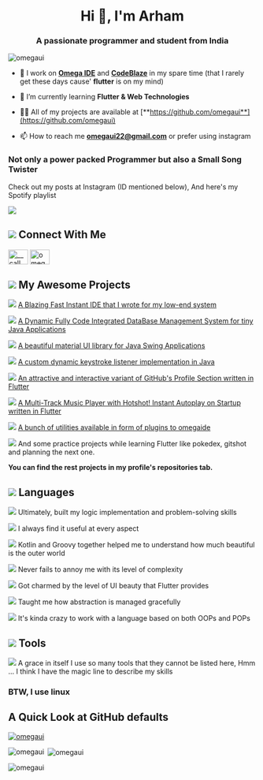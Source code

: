 <h1 align="center">Hi 👋, I'm Arham</h1>
<h3 align="center">A passionate programmer and student from India</h3>

<p align="left"> <img src="https://komarev.com/ghpvc/?username=omegaui&label=Profile%20views&color=0e75b6&style=flat" alt="omegaui" /> </p>

- 🔭 I work on [**Omega IDE**](https://github.com/omegaui/omegaide) and [**CodeBlaze**](https://github.com/omegaui/codeblaze) in my spare time (that I rarely get these days cause' **flutter** is on my mind)

- 🌱 I’m currently learning **Flutter & Web Technologies**

- 👨‍💻 All of my projects are available at [**https://github.com/omegaui**](https://github.com/omegaui)

- 📫 How to reach me **omegaui22@gmail.com** or prefer using instagram

### Not only a power packed Programmer but also a Small Song Twister

Check out my posts at Instagram (ID mentioned below),
And here's my Spotify playlist

[![](https://img.icons8.com/external-tal-revivo-green-tal-revivo/36/undefined/external-free-audio-and-music-with-advertisement-on-spotify-music-green-tal-revivo.png)](https://open.spotify.com/playlist/3VcSKXVZNhKrOYPBi0lKGU)

## ![](https://img.icons8.com/fluency/32/undefined/share-2.png) Connect With Me

<p align="left">
<a href="https://instagram.com/__call_me_arham__" target="blank"><img align="center" src="https://raw.githubusercontent.com/rahuldkjain/github-profile-readme-generator/master/src/images/icons/Social/instagram.svg" alt="__call_me_arham__" height="30" width="40" /></a>
<a href="https://www.youtube.com/channel/UCpuQLV8MfuHaWHYSq-PRFXg" target="blank"><img align="center" src="https://raw.githubusercontent.com/rahuldkjain/github-profile-readme-generator/master/src/images/icons/Social/youtube.svg" alt="omega ui" height="30" width="40" /></a>
</p>


## ![](https://img.icons8.com/external-tal-revivo-color-tal-revivo/32/undefined/external-cool-expression-emoji-wearing-sunshades-shared-online-smiley-color-tal-revivo.png) My Awesome Projects

![](https://img.icons8.com/external-flaticons-flat-flat-icons/32/undefined/external-copyright-modelling-agency-flaticons-flat-flat-icons.png) 
[A Blazing Fast Instant IDE that I wrote for my low-end system](https://github.com/omegaui/omegaide)

![](https://img.icons8.com/external-flaticons-flat-flat-icons/32/undefined/external-copyright-modelling-agency-flaticons-flat-flat-icons.png) 
[A Dynamic Fully Code Integrated DataBase Management System for tiny Java Applications](https://github.com/omegaui/dynamic-database)

![](https://img.icons8.com/external-flaticons-flat-flat-icons/32/undefined/external-copyright-modelling-agency-flaticons-flat-flat-icons.png) 
[A beautiful material UI library for Java Swing Applications](https://github.com/omegaui/omegaui-library)

![](https://img.icons8.com/external-flaticons-flat-flat-icons/32/undefined/external-copyright-modelling-agency-flaticons-flat-flat-icons.png)
[A custom dynamic keystroke listener implementation in Java](https://github.com/omegaui/keystrokelistener)

![](https://img.icons8.com/external-flaticons-flat-flat-icons/32/undefined/external-copyright-modelling-agency-flaticons-flat-flat-icons.png) 
[An attractive and interactive variant of GitHub's Profile Section written in Flutter](https://github.com/omegaui/gitcards)

![](https://img.icons8.com/external-flaticons-flat-flat-icons/32/undefined/external-copyright-modelling-agency-flaticons-flat-flat-icons.png) 
[A Multi-Track Music Player with Hotshot! Instant Autoplay on Startup written in Flutter](https://github.com/omegaui/heart_tunes)

![](https://img.icons8.com/external-flaticons-flat-flat-icons/32/undefined/external-copyright-modelling-agency-flaticons-flat-flat-icons.png) 
[A bunch of utilities available in form of plugins to omegaide](https://github.com/omegaui/omegaide-plugins)

![](https://img.icons8.com/external-flaticons-flat-flat-icons/32/undefined/external-copyright-modelling-agency-flaticons-flat-flat-icons.png) 
And some practice projects while learning Flutter like pokedex, gitshot and planning the next one.

**You can find the rest projects in my profile's repositories tab.**

## ![](https://img.icons8.com/fluency/32/undefined/source-code.png) Languages

![](https://img.icons8.com/external-sbts2018-flat-sbts2018/24/undefined/external-java-basic-ui-elements-2.3-sbts2018-flat-sbts2018.png) Ultimately, built my logic implementation and problem-solving skills

![](https://img.icons8.com/fluency/24/undefined/python.png) I always find it useful at every aspect

![](https://img.icons8.com/color/24/undefined/jim-trollhunters-sword.png) Kotlin and Groovy together helped me to understand how much beautiful is the outer world

![](https://img.icons8.com/color/24/undefined/javascript--v1.png) Never fails to annoy me with its level of complexity

![](https://img.icons8.com/fluency/24/undefined/flutter.png) Got charmed by the level of UI beauty that Flutter provides

![](https://img.icons8.com/color/24/undefined/c-programming.png) Taught me how abstraction is managed gracefully

![](https://img.icons8.com/color/24/undefined/c-plus-plus-logo.png) It's kinda crazy to work with a language based on both OOPs and POPs


## ![](https://img.icons8.com/external-creatype-flat-colourcreatype/32/undefined/external-tool-internet-of-things-creatype-flat-colourcreatype.png) Tools
![](https://img.icons8.com/color/24/undefined/intellij-idea.png) A grace in itself
I use so many tools that they cannot be listed here, Hmm ... I think I have the magic line to describe my skills

### BTW, I use **linux**

## A Quick Look at GitHub defaults

<p align="left"> <a href="https://github.com/ryo-ma/github-profile-trophy"><img src="https://github-profile-trophy.vercel.app/?username=omegaui" alt="omegaui" /></a> </p>

<p><img align="left" src="https://github-readme-stats.vercel.app/api/top-langs?username=omegaui&show_icons=true&locale=en&layout=compact" alt="omegaui" /></p>

<p>&nbsp;<img align="center" src="https://github-readme-stats.vercel.app/api?username=omegaui&show_icons=true&locale=en" alt="omegaui" /></p>

<p><img align="center" src="https://github-readme-streak-stats.herokuapp.com/?user=omegaui&" alt="omegaui" /></p>

